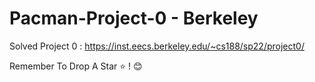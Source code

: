 ﻿# Pacman-Project-0 - Berkeley

Solved Project 0 : https://inst.eecs.berkeley.edu/~cs188/sp22/project0/

Remember To Drop A Star ⭐ ! 😊
